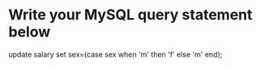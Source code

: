 # Write your MySQL query statement below
update salary set sex=(case sex when 'm' then 'f' else 'm' end);
